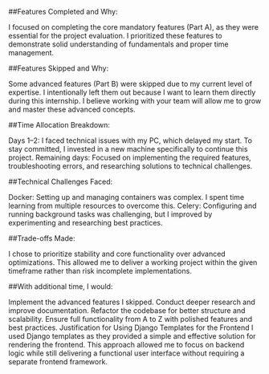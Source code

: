 
##Features Completed and Why:

I focused on completing the core mandatory features (Part A), as they were essential for the project evaluation. I prioritized these features to demonstrate solid understanding of fundamentals and proper time management.

##Features Skipped and Why:

Some advanced features (Part B) were skipped due to my current level of expertise. I intentionally left them out because I want to learn them directly during this internship. I believe working with your team will allow me to grow and master these advanced concepts.

##Time Allocation Breakdown:

Days 1–2: I faced technical issues with my PC, which delayed my start. To stay committed, I invested in a new machine specifically to continue this project.
Remaining days: Focused on implementing the required features, troubleshooting errors, and researching solutions to technical challenges.

##Technical Challenges Faced:

Docker: Setting up and managing containers was complex. I spent time learning from multiple resources to overcome this.
Celery: Configuring and running background tasks was challenging, but I improved by experimenting and researching best practices.

##Trade-offs Made:

I chose to prioritize stability and core functionality over advanced optimizations. This allowed me to deliver a working project within the given timeframe rather than risk incomplete implementations.

##With additional time, I would:

Implement the advanced features I skipped.
Conduct deeper research and improve documentation.
Refactor the codebase for better structure and scalability.
Ensure full functionality from A to Z with polished features and best practices.
Justification for Using Django Templates for the Frontend
I used Django templates as they provided a simple and effective solution for rendering the frontend. This approach allowed me to focus on backend logic while still delivering a functional user interface without requiring a separate frontend framework.

